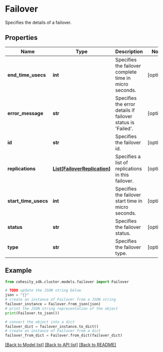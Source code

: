 # Failover

Specifies the details of a failover.

## Properties

Name | Type | Description | Notes
------------ | ------------- | ------------- | -------------
**end_time_usecs** | **int** | Specifies the failover complete time in micro seconds. | [optional] 
**error_message** | **str** | Specifies the error details if failover status is &#39;Failed&#39;. | [optional] 
**id** | **str** | Specifies the failover id. | [optional] 
**replications** | [**List[FailoverReplication]**](FailoverReplication.md) | Specifies a list of replications in this failover. | [optional] 
**start_time_usecs** | **int** | Specifies the failover start time in micro seconds. | [optional] 
**status** | **str** | Specifies the failover status. | [optional] 
**type** | **str** | Specifies the failover type. | [optional] 

## Example

```python
from cohesity_sdk.cluster.models.failover import Failover

# TODO update the JSON string below
json = "{}"
# create an instance of Failover from a JSON string
failover_instance = Failover.from_json(json)
# print the JSON string representation of the object
print(Failover.to_json())

# convert the object into a dict
failover_dict = failover_instance.to_dict()
# create an instance of Failover from a dict
failover_from_dict = Failover.from_dict(failover_dict)
```
[[Back to Model list]](../README.md#documentation-for-models) [[Back to API list]](../README.md#documentation-for-api-endpoints) [[Back to README]](../README.md)


